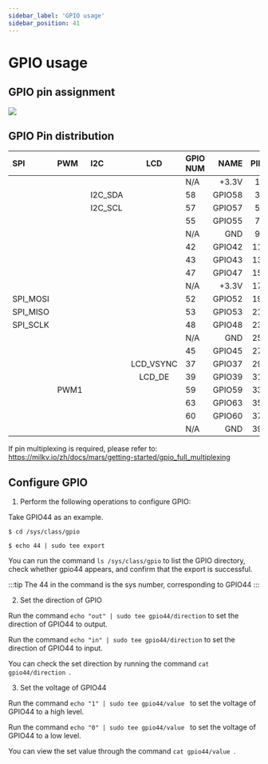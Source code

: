 ```yaml
---
sidebar_label: 'GPIO usage'
sidebar_position: 41
---
```


# GPIO usage
## GPIO pin assignment

<Image src='/docs/mars/40-pin-Header.webp' maxWidth='50%' align='center' />

## GPIO Pin distribution

<div className='gpio_style' style={{ overflow :"auto"}} >

| SPI      | PWM  | I2C      | LCD    |  GPIO NUM  | NAME  | PIN                              | PIN                   | NAME   | GPIO NUM     |  UART  | LCD  | PWM     | SPI      |
|:-----|:---------|:---------|:---:|:-----------|------:|:--------------------------------:|:-------------------------------:|:---------|:-----------|:---:|:-------------------|:-----|:--------|
|         |       |          |         |    N/A    |  +3.3V |   <div className='orange'>1</div>  |  <div className='red'>2</div>    | +5V   | N/A  |         |       |     |    |
|         |       | I2C_SDA  |         |    58     | GPIO58 |   <div className='green'>3</div>   |  <div className='red'>4</div>    | +5V   | N/A  |         |       |     |    | 
|         |       | I2C_SCL  |         |    57     | GPIO57 |   <div className='green'>5</div>   |  <div className='black'>6</div>  | GND   | N/A  |         |       |
|         |       |          |         |    55     | GPIO55 |   <div className='green'>7</div>   |  <div className='green'>8</div>  | GPIO5 | 5    |UART_TX  |       |
|         |       |          |         |    N/A    | GND    |   <div className='black'>9</div>   |  <div className='green'>10</div> | GPIO6 | 6    |UART_RX  |       |
|         |       |          |         |    42     | GPIO42 |   <div className='green'>11</div>  |  <div className='green'>12</div> | GPIO38| 38   |         |LCD_HSYNC|
|         |       |          |         |    43     | GPIO43 |   <div className='green'>13</div>  |  <div className='black'>14</div> | GND   | N/A  |         |       |
|         |       |          |         |    47     | GPIO47 |   <div className='green'>15</div>  |  <div className='green'>16</div> | GPIO54| 54   |         |       |
|         |       |          |         |    N/A    | +3.3V  |   <div className='orange'>17</div> |  <div className='green'>18</div> | GPIO51| 51   |         |       |
| SPI_MOSI|       |          |         |    52     |GPIO52  |   <div className='green'>19</div>  |  <div className='black'>20</div> | GND   | N/A  |         |       |  
| SPI_MISO|       |          |         |    53     |GPIO53  |   <div className='green'>21</div>  |  <div className='green'>22</div> | GPIO50| 50   |         |       |
| SPI_SCLK|       |          |         |    48     | GPIO48 |   <div className='green'>23</div>  |  <div className='green'>24</div> | GPIO49| 49   |         |       |      |   |  SPI_CE0  |
|         |       |          |         |    N/A    | GND    |   <div className='black'>25</div>  |  <div className='green'>26</div> | GPIO56| 56   |         |       |      |   |            
|         |       |          |         |    45     |GPIO45  |   <div className='green'>27</div>  |  <div className='green'>28</div> |GPIO40 | 40   |         |       |  
|         |       |          |LCD_VSYNC|    37     |GPIO37  |   <div className='green'>29</div>  |  <div className='black'>30</div> |GND    | N/A  |         |       |      
|         |       |          | LCD_DE  |    39     |GPIO39  |   <div className='green'>31</div>  |  <div className='green'>32</div> |GPIO46 | 46   |         |       | PWM0  |  |
|         | PWM1  |          |         |    59     |GPIO59  |   <div className='green'>33</div>  |  <div className='black'>34</div> |GND    | N/A  |         |       |       
|         |       |          |         |    63     |GPIO63  |   <div className='green'>35</div>  |  <div className='green'>36</div> |GPIO36 | 36   |         |LCD_CLK|       |      |
|         |       |          |         |    60     |GPIO60  |   <div className='green'>37</div>  |  <div className='green'>38</div> |GPIO61 | 61   |         |       |       |      |
|         |       |          |         |    N/A    |GND     |   <div className='green'>39</div>  |  <div className='green'>40</div> |GPIO44 | 44   |         |       |       |      |
</div>

If pin multiplexing is required, please refer to: https://milkv.io/zh/docs/mars/getting-started/gpio_full_multiplexing

## Configure GPIO

1. Perform the following operations to configure GPIO:

Take GPIO44 as an example.
```
$ cd /sys/class/gpio

$ echo 44 | sudo tee export
```
You can run the command `ls /sys/class/gpio` to list the GPIO directory, check whether gpio44 appears, and confirm that the export is successful.

:::tip
The 44 in the command is the sys number, corresponding to GPIO44
:::

2. Set the direction of GPIO

Run the command ` echo "out" | sudo tee gpio44/direction ` to set the direction of GPIO44 to output.

Run the command ` echo "in" | sudo tee gpio44/direction ` to set the direction of GPIO44 to input.

You can check the set direction by running the command `cat gpio44/direction `.

3. Set the voltage of GPIO44

Run the command `echo "1" | sudo tee gpio44/value ` to set the voltage of GPIO44 to a high level.

Run the command `echo "0" | sudo tee gpio44/value ` to set the voltage of GPIO44 to a low level.

You can view the set value through the command `cat gpio44/value `.